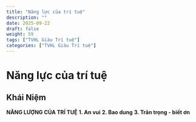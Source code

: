 ```yaml
---
title: "Năng lực của trí tuệ"
description: ""
date: 2025-09-22
draft: false
weight: 59
tags: ["TVHL Giàu Trí tuệ"]
categories: ["TVHL Giàu Trí tuệ"]
---
```


# Năng lực của trí tuệ

<!-- **Mã:** 
**Nhóm:**  -->

## Khái Niệm


**NĂNG LƯỢNG CỦA TRÍ TUỆ**
**1. An vui**
**2. Bao dung**
**3. Trân trọng - biết ơn**